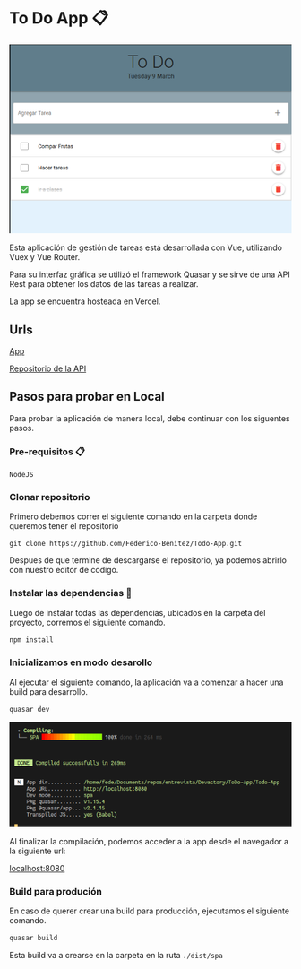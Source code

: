 # To Do App 📋

![alt text](./img/pic1.png)

Esta aplicación de gestión de tareas está desarrollada con Vue, utilizando Vuex y Vue Router. 

Para su interfaz gráfica se utilizó el framework Quasar y se sirve de una API Rest para obtener los datos de las tareas a realizar.

La app se encuentra hosteada en Vercel.


## Urls
[App](https://todoapp-di8ecnuof-federico-benitez.vercel.app/#/)

[Repositorio de la API](https://github.com/Federico-Benitez/Todo-App-server)

## Pasos para probar en Local
Para probar la aplicación de manera local, debe continuar con los siguentes pasos.
### Pre-requisitos 📋

```
NodeJS
```
### Clonar repositorio 
Primero debemos correr el siguiente comando en la carpeta donde queremos tener el repositorio

```
git clone https://github.com/Federico-Benitez/Todo-App.git
```

Despues de que termine de descargarse el repositorio, ya podemos abrirlo con nuestro editor de codigo.

### Instalar las dependencias 🔧
Luego de instalar todas las dependencias, ubicados en la carpeta del proyecto, corremos el siguiente comando.
```bash
npm install
```

### Inicializamos en modo desarollo

Al ejecutar el siguiente comando, la aplicación va a comenzar a hacer una build para desarrollo.
```bash
quasar dev
```
![alt text](./img/pic2.png)

Al finalizar la compilación, podemos acceder a la app desde el navegador a la siguiente url:

[localhost:8080](https://localhost:8080/)

### Build para produción
En caso de querer crear una build para producción, ejecutamos el siguiente comando. 
```bash
quasar build
```
Esta build va a crearse en la carpeta en la ruta ```./dist/spa```
